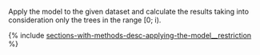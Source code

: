 
Apply the model to the given dataset and calculate the results taking into consideration only the trees in the range [0; i).


{% include [sections-with-methods-desc-applying-the-model__restriction](applying-the-model__restriction.md) %}

